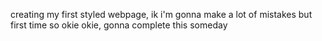 creating my first styled webpage, ik i'm gonna make a lot of mistakes but first time so okie okie, gonna complete this someday